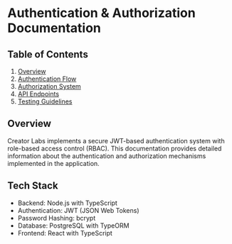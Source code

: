 # Authentication & Authorization Documentation

## Table of Contents
1. [Overview](#overview)
2. [Authentication Flow](#authentication-flow)
3. [Authorization System](#authorization-system)
4. [API Endpoints](#api-endpoints)
5. [Testing Guidelines](#testing-guidelines)

## Overview
Creator Labs implements a secure JWT-based authentication system with role-based access control (RBAC). This documentation provides detailed information about the authentication and authorization mechanisms implemented in the application.

## Tech Stack
- Backend: Node.js with TypeScript
- Authentication: JWT (JSON Web Tokens)
- Password Hashing: bcrypt
- Database: PostgreSQL with TypeORM
- Frontend: React with TypeScript
